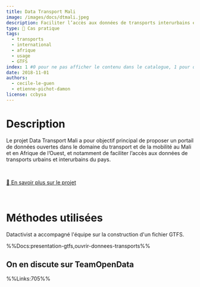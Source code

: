```yaml
---
title: Data Transport Mali
image: /images/docs/dtmali.jpeg
description: Faciliter l’accès aux données de transports interurbains en Afrique de l'Ouest
type: 🔎 Cas pratique
tags:
  - transports
  - international
  - afrique
  - usage
  - GTFS
index: 1 #0 pour ne pas afficher le contenu dans le catalogue, 1 pour qu'il s'affiche dans le catalogue
date: 2018-11-01
authors:
  - cecile-le-guen
  - etienne-pichot-damon
license: ccbysa
--- 
```

# Description

Le projet Data Transport Mali a pour objectif principal de proposer un portail de données ouvertes dans le domaine du transport et de la mobilité au Mali et en Afrique de l’Ouest, et notamment de faciliter l’accès aux données de transports urbains et interurbains du pays.

</br>

<a href="https://forum.ogptoolbox.org/t/presentation-du-projet-data-transport-mali/590" class="customButton">🔎 En savoir plus sur le projet</a>

</br>

# Méthodes utilisées

Datactivist a accompagné l'équipe sur la construction d'un fichier GTFS.

%%Docs:presentation-gtfs,ouvrir-donnees-transports%%

## On en discute sur TeamOpenData

%%Links:705%%